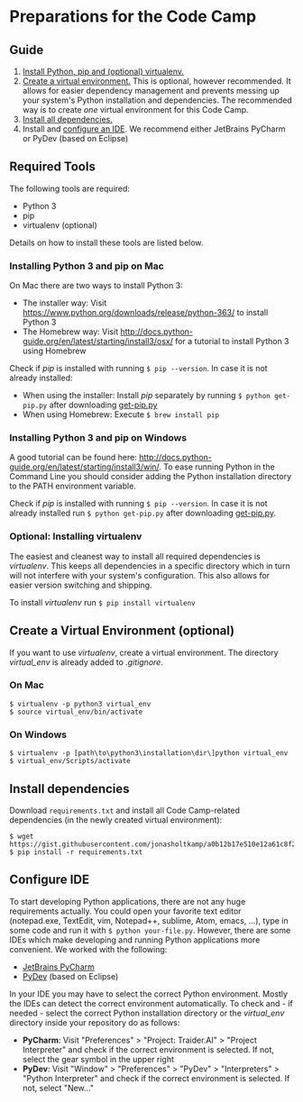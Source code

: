 # Preparations for the Code Camp
## Guide
1. [Install Python, pip and (optional) virtualenv.](#required-tools)
2. [Create a virtual environment.](#create-a-virtual-environment-optional-) This is optional, however recommended. It 
allows for easier dependency management and prevents messing up your system's Python installation and dependencies. The 
recommended way is to create *one* virtual environment for this Code Camp.
3. [Install all dependencies.](#install-dependencies)
4. Install and [configure an IDE](#configure-ide). We recommend either JetBrains PyCharm or PyDev (based on Eclipse)

## Required Tools
The following tools are required:
* Python 3
* pip
* virtualenv (optional)

Details on how to install these tools are listed below.

### Installing Python 3 and pip on Mac
On Mac there are two ways to install Python 3:
* The installer way: Visit https://www.python.org/downloads/release/python-363/ to install Python 3
* The Homebrew way: Visit http://docs.python-guide.org/en/latest/starting/install3/osx/ for a tutorial to install 
Python 3 using Homebrew

Check if *pip* is installed with running `$ pip --version`. In case it is not already installed:
* When using the installer: Install *pip* separately by running `$ python get-pip.py` after downloading 
[get-pip.py](https://bootstrap.pypa.io/get-pip.py)
* When using Homebrew: Execute `$ brew install pip`

### Installing Python 3 and pip on Windows
A good tutorial can be found here: http://docs.python-guide.org/en/latest/starting/install3/win/. To ease running Python
in the Command Line you should consider adding the Python installation directory to the PATH environment variable.

Check if *pip* is installed with running `$ pip --version`. In case it is not already installed run 
`$ python get-pip.py` after downloading [get-pip.py](https://bootstrap.pypa.io/get-pip.py).

### Optional: Installing virtualenv
The easiest and cleanest way to install all required dependencies is *virtualenv*. This keeps all dependencies in a 
specific directory which in turn will not interfere with your system's configuration. This also allows for easier 
version switching and shipping.

To install *virtualenv* run `$ pip install virtualenv`

## Create a Virtual Environment (optional)
If you want to use *virtualenv*, create a virtual environment. The directory *virtual_env* is already added to 
*.gitignore*.

### On Mac
```
$ virtualenv -p python3 virtual_env
$ source virtual_env/bin/activate
```

### On Windows
```
$ virtualenv -p [path\to\python3\installation\dir\]python virtual_env
$ virtual_env/Scripts/activate
```

## Install dependencies
Download `requirements.txt` and install all Code Camp-related dependencies (in the newly
created virtual environment):
```
$ wget https://gist.githubusercontent.com/jonasholtkamp/a0b12b17e510e12a61c8f2b18e8355d1/raw/6d61a0a12fd1edf9826563a78acec0bd764abf07/requirements.txt
$ pip install -r requirements.txt
```

## Configure IDE
To start developing Python applications, there are not any huge requirements actually. You could open your favorite text
editor (notepad.exe, TextEdit, vim, Notepad++, sublime, Atom, emacs, ...), type in some code and run it with 
`$ python your-file.py`. However, there are some IDEs which make developing and running Python applications more 
convenient. We worked with the following:
* [JetBrains PyCharm](jetbrains.com/pycharm/)
* [PyDev](http://www.pydev.org/) (based on Eclipse)

In your IDE you may have to select the correct Python environment. Mostly the IDEs can detect the correct environment
automatically. To check and - if needed - select the correct Python installation directory or the *virtual_env* 
directory inside your repository do as follows:
* **PyCharm**: Visit "Preferences" > "Project: Traider.AI" > "Project Interpreter" and check if the correct environment 
is selected. If not, select the gear symbol in the upper right
* **PyDev**: Visit "Window" > "Preferences" > "PyDev" > "Interpreters" > "Python Interpreter" and check if the correct
environment is selected. If not, select "New..."
